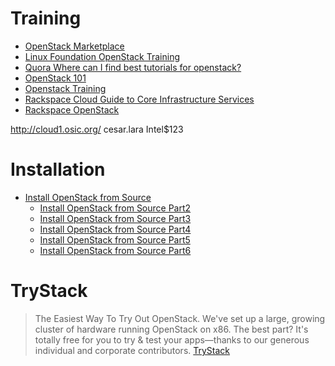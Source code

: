  # Training

- [OpenStack Marketplace](http://www.openstack.org/marketplace/training)
- [Linux Foundation OpenStack Training](https://training.linuxfoundation.org/linux-courses/system-administration-training/openstack-administration-fundamentals)
- [Quora Where can I find best tutorials for openstack?](https://www.quora.com/Where-can-I-find-best-tutorials-for-openstack)
- [OpenStack 101](https://youtu.be/qUVEkKG7HTM)
- [Openstack Training](https://wiki.openstack.org/wiki/Documentation/training-labs)
- [Rackspace Cloud Guide to Core Infrastructure Services](https://developer.rackspace.com/docs/user-guides/infrastructure/)
- [Rackspace OpenStack](http://training.rackspace.com/)

http://cloud1.osic.org/
cesar.lara
Intel$123

# Installation

- [Install OpenStack from Source](https://developer.rackspace.com/blog/install-openstack-from-source/)
  -  [Install OpenStack from Source Part2](https://developer.rackspace.com/blog/install-openstack-from-source2/)
  -  [Install OpenStack from Source Part3](https://developer.rackspace.com/blog/install-openstack-from-source3/)
  -  [Install OpenStack from Source Part4](https://developer.rackspace.com/blog/install-openstack-from-source4/)
  -  [Install OpenStack from Source Part5](https://developer.rackspace.com/blog/install-openstack-from-source5/)
  -  [Install OpenStack from Source Part6](https://developer.rackspace.com/blog/install-openstack-from-source6/)

# TryStack

> The Easiest Way To Try Out OpenStack. We've set up a large, growing cluster of hardware running OpenStack on x86. The best part? It's totally free for you to try & test your apps—thanks to our generous individual and corporate contributors. [TryStack](http://trystack.org/)